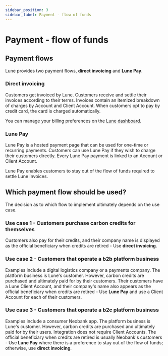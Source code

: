 ```yaml
---
sidebar_position: 3
sidebar_label: Payment - flow of funds
---
```


# Payment - flow of funds

## Payment flows

Lune provides two payment flows, **direct invoicing** and **Lune Pay**.  

### Direct invoicing

Customers get invoiced by Lune. Customers receive and settle their invoices according to their terms. Invoices contain an itemized breakdown of charges by Account and Client Account. When customers opt to pay by credit card, the card is charged automatically.

You can manage your billing preferences on the [Lune dashboard](https://dashboard.lune.co/settings/billing).

### Lune Pay

Lune Pay is a hosted payment page that can be used for one-time or recurring payments. Customers can use Lune Pay if they wish to charge their customers directly. Every Lune Pay payment is linked to an Account or Client Account.

Lune Pay enables customers to stay out of the flow of funds required to settle Lune invoices.

## Which payment flow should be used?

The decision as to which flow to implement ultimately depends on the use case.

### Use case 1 - Customers purchase carbon credits for themselves

Customers also pay for their credits, and their company name is displayed as the official beneficiary when credits are retired - Use **direct invoicing**.

### Use case 2 - Customers that operate a b2b platform business

Examples include a digital logistics company or a payments company. The platform business is Lune's customer. However, carbon credits are purchased and ultimately paid for by their customers. Their customers have a Lune Client Account, and their company's name also appears as the official beneficiary when credits are retired - Use **Lune Pay** and use a Client Account for each of their customers.

### Use case 3 - Customers that operate a b2c platform business

Examples include a consumer Neobank app. The platform business is Lune's customer. However, carbon credits are purchased and ultimately paid for by their users. Integration does not require Client Accounts. The official beneficiary when credits are retired is usually Neobank's customers - Use **Lune Pay** where there is a preference to stay out of the flow of funds; otherwise, use **direct invoicing**.

